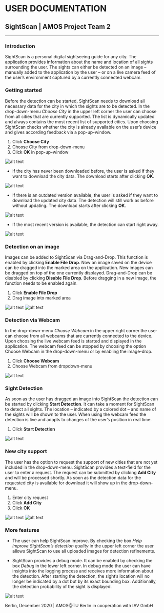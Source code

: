 # USER DOCUMENTATION               
                                        
## SightScan | AMOS Project Team 2      

___________________________
### Introduction

SightScan is a personal digital sightseeing guide for any city. The application provides information about the name and location of all sights surrounding the user. The sights can either be detected on an image – manually added to the application by the user – or on a live camera feed of the user’s environment captured by a currently connected webcam.


### Getting started

Before the detection can be started, SightScan needs to download all necessary data for the city in which the sights are to be detected. In the drop-down-menu *Choose City* in the upper left corner the user can choose from all cities that are currently supported. The list is dynamically updated and always contains the most recent list of supported cities. Upon choosing SightScan checks whether the city is already available on the user’s device and gives according feedback via a pop-up-window.

1. Click  **Choose City**
2. Choose City from drop-down-menu
3. Click  **OK** in pop-up-window

![alt text](https://i.ibb.co/ftfk4cb/user-doc1.png) 

* If the city has never been downloaded before, the user is asked if they want to download the city data. The download starts after clicking **OK**.

![alt text](https://i.ibb.co/wp3BMdL/user-doc2.png)

* If there is an outdated version available, the user is asked if they want to download the updated city data. The detection will still work as before without updating. The download starts after clicking **OK**.

![alt text](https://i.ibb.co/Dg9FsdM/user-doc3.png)

* If the most recent version is available, the detection can start right away.

![alt text](https://ibb.co/HnbThnR)


### Detection on an image

Images can be added to SightScan via Drag-and-Drop. This function is enabled by clicking **Enable File Drop**. Now an image saved on the device can be dragged into the marked area on the application. New images can be dragged on top of the one currently displayed. Drag-and-Drop can be disabled by clicking **Disable File Drop**. Before dragging in a new image, the function needs to be enabled again.

1. Click **Enable File Drop**
2. Drag image into marked area

![alt text](https://i.ibb.co/1MGLzgM/user-doc5.png)
![alt text](https://i.ibb.co/RzWb3rw/user-doc6.png)


### Detection via Webcam

In the drop-down-menu *Choose Webcam* in the upper right corner the user can choose from all webcams that are currently connected to the device. Upon choosing the live webcam feed is started and displayed in the application. The webcam feed can be stopped by choosing the option Choose Webcam in the drop-down-menu or by enabling the image-drop.  

1. Click **Choose Webcam**
2. Choose Webcam from dropdown-menu

![alt text](https://i.ibb.co/z4Bz8Hq/user-doc7.png)


### Sight Detection

As soon as the user has dragged an image into SightScan the detection can be started by clicking **Start Detection**. It can take a moment for SightScan to detect all sights. The location – indicated by a colored dot – and name of the sights will be shown to the user. When using the webcam feed the detection is live and adapts to changes of the user’s position in real time.

1. Click **Start Detection**

![alt text](https://i.ibb.co/FhCtrBH/user-doc8.png)


### New city support

The user has the option to request the support of new cities that are not yet included in the drop-down-menu. SightScan provides a text-field for the user to enter a request. The request can be submitted by clicking **Add City** and will be processed shortly. As soon as the detection data for the requested city is available for download it will show up in the drop-down-menu. 

1. Enter city request
2. Click **Add City**
3. Click **OK**

![alt text](https://i.ibb.co/d4Zydp5/user-doc9.png)
![alt text](https://i.ibb.co/XLR24T8/user-doc10.png)

### More features

* The user can help SightScan improve. By checking the box *Help improve SightScan’s detection quality* in the upper left corner the user allows SightScan to use all uploaded images for detection refinements. 

* SightScan provides a debug mode. It can be enabled by checking the box *Debug* in the lower left corner. In debug mode the user can have insights into the logging process and receives more information about the detection. After starting the detection, the sight’s location will no longer be indicated by a dot but by its exact bounding box. Additionally, the detection probability of the sight is displayed. 

![alt text](https://i.ibb.co/Cv5xP2B/user-doc11.png)


Berlin, December 2020 | AMOS@TU Berlin in cooperation with IAV GmbH 

